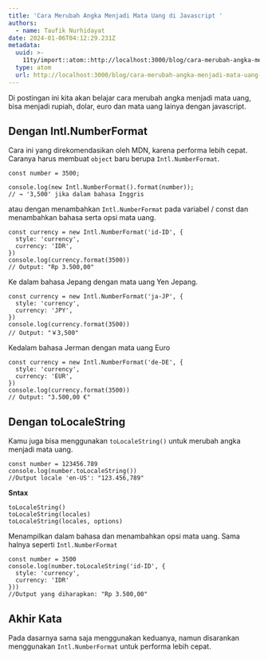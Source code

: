 ```yaml
---
title: 'Cara Merubah Angka Menjadi Mata Uang di Javascript '
authors:
  - name: Taufik Nurhidayat
date: 2024-01-06T04:12:29.231Z
metadata:
  uuid: >-
    11ty/import::atom::http://localhost:3000/blog/cara-merubah-angka-menjadi-mata-uang-javascript
  type: atom
  url: http://localhost:3000/blog/cara-merubah-angka-menjadi-mata-uang-javascript
---
```

Di postingan ini kita akan belajar cara merubah angka menjadi mata uang, bisa menjadi rupiah, dolar, euro dan mata uang lainya dengan javascript.

## Dengan Intl.NumberFormat

Cara ini yang direkomendasikan oleh MDN, karena performa lebih cepat. Caranya harus membuat `object` baru berupa `Intl.NumberFormat`.

```
const number = 3500;

console.log(new Intl.NumberFormat().format(number));
// → '3,500' jika dalam bahasa Inggris
```

atau dengan menambahkan `Intl.NumberFormat` pada variabel / const dan menambahkan bahasa serta opsi mata uang.

```
const currency = new Intl.NumberFormat('id-ID', {
  style: 'currency',
  currency: 'IDR',
})
console.log(currency.format(3500))
// Output: "Rp 3.500,00"
```

Ke dalam bahasa Jepang dengan mata uang Yen Jepang.

```
const currency = new Intl.NumberFormat('ja-JP', {
  style: 'currency',
  currency: 'JPY',
})
console.log(currency.format(3500))
// Output: "￥3,500"
```

Kedalam bahasa Jerman dengan mata uang Euro

```
const currency = new Intl.NumberFormat('de-DE', {
  style: 'currency',
  currency: 'EUR',
})
console.log(currency.format(3500))
// Output: "3.500,00 €"
```

## Dengan toLocaleString

Kamu juga bisa menggunakan `toLocaleString()` untuk merubah angka menjadi mata uang.

```
const number = 123456.789
console.log(number.toLocaleString())
//Output locale 'en-US': "123.456,789"
```

**Sntax**

```
toLocaleString()
toLocaleString(locales)
toLocaleString(locales, options)
```

Menampilkan dalam bahasa dan menambahkan opsi mata uang. Sama halnya seperti `Intl.NumberFormat`

```
const number = 3500
console.log(number.toLocaleString('id-ID', {
  style: 'currency',
  currency: 'IDR'
}))
//Output yang diharapkan: "Rp 3.500,00"
```

## Akhir Kata

Pada dasarnya sama saja menggunakan keduanya, namun disarankan menggunakan `Intl.NumberFormat` untuk performa lebih cepat.